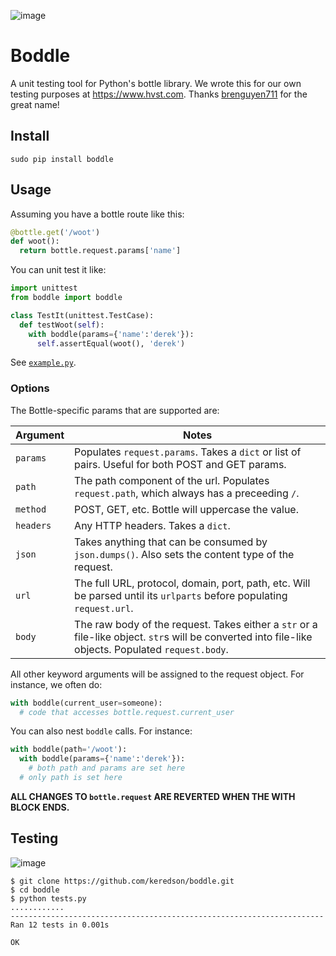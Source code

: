 ![image](https://cloud.githubusercontent.com/assets/2049665/21398745/27452db6-c76e-11e6-8605-8e5f3301472b.png)

# Boddle
A unit testing tool for Python's bottle library.  We wrote this for our own testing purposes at https://www.hvst.com.  Thanks [brenguyen711](https://github.com/brenguyen711) for the great name!

## Install
```
sudo pip install boddle
```

## Usage
Assuming you have a bottle route like this:

```python
@bottle.get('/woot')
def woot():
  return bottle.request.params['name']
```

You can unit test it like:

```python
import unittest
from boddle import boddle

class TestIt(unittest.TestCase):
  def testWoot(self):
    with boddle(params={'name':'derek'}):
      self.assertEqual(woot(), 'derek')
```
See [`example.py`](example.py).

### Options

The Bottle-specific params that are supported are:

| Argument | Notes |
|----------|-------|
| `params` | Populates `request.params`.  Takes a `dict` or list of pairs.  Useful for both POST and GET params. |
| `path` | The path component of the url.  Populates `request.path`, which always has a preceeding `/`. |
| `method` | POST, GET, etc.  Bottle will uppercase the value. |
| `headers` | Any HTTP headers.  Takes a `dict`. |
| `json` | Takes anything that can be consumed by `json.dumps()`.  Also sets the content type of the request. |
| `url` | The full URL, protocol, domain, port, path, etc.  Will be parsed until its `urlparts` before populating `request.url`. |
| `body` | The raw body of the request.  Takes either a `str` or a file-like object.  `str`s will be converted into file-like objects.  Populated `request.body`. |

All other keyword arguments will be assigned to the request object.  For instance, we often do:
```python
with boddle(current_user=someone):
  # code that accesses bottle.request.current_user
```

You can also nest `boddle` calls.  For instance:
```python
with boddle(path='/woot'):
  with boddle(params={'name':'derek'}):
    # both path and params are set here
  # only path is set here
```

**ALL CHANGES TO `bottle.request` ARE REVERTED WHEN THE WITH BLOCK ENDS.**


## Testing

![image](https://api.travis-ci.org/keredson/boddle.svg?branch=master)

```
$ git clone https://github.com/keredson/boddle.git
$ cd boddle
$ python tests.py 
............
----------------------------------------------------------------------
Ran 12 tests in 0.001s

OK
```
